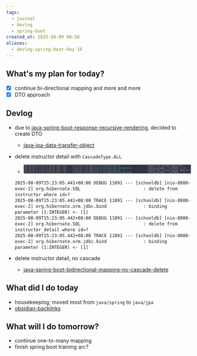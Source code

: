 ```yaml
---
tags:
  - journal
  - devlog
  - spring-boot
created_at: 2025-08-09 08:58
aliases:
  - devlog-spring-boot-day-16
---
```

## What's my plan for today?
- [x] continue bi-directional mapping and more and more
- [x] DTO approach

## Devlog
- due to [java-spring-boot-response-recursive-rendering](../dev/java/spring/java-spring-boot-response-recursive-rendering.md), decided to create DTO
	- [java-jpa-data-transfer-object](../dev/java/jpa/java-jpa-data-transfer-object.md)

- delete instructor detail with `CascadeType.ALL`
	- ![](../attachments/Pasted%20image%2020250809152811.png)
	```log
	2025-08-09T15:23:05.441+08:00 DEBUG 11091 --- [schooldb] [nio-8080-exec-2] org.hibernate.SQL                        : delete from instructor where id=?
	2025-08-09T15:23:05.441+08:00 TRACE 11091 --- [schooldb] [nio-8080-exec-2] org.hibernate.orm.jdbc.bind              : binding parameter (1:INTEGER) <- [1]
	2025-08-09T15:23:05.442+08:00 DEBUG 11091 --- [schooldb] [nio-8080-exec-2] org.hibernate.SQL                        : delete from instructor_detail where id=?
	2025-08-09T15:23:05.442+08:00 TRACE 11091 --- [schooldb] [nio-8080-exec-2] org.hibernate.orm.jdbc.bind              : binding parameter (1:INTEGER) <- [1]
	```
	
- delete instructor detail, no cascade
	- [java-spring-boot-bidirectional-mapping-no-cascade-delete](../dev/java/spring/java-spring-boot-bidirectional-mapping-no-cascade-delete.md)

## What did I do today
- housekeeping; moved most from `java/spring` to `java/jpa`
- [obsidian-backlinks](../dev/obsidian/obsidian-backlinks.md)



## What will I do tomorrow?
- continue one-to-many mapping
- finish spring boot training arc?